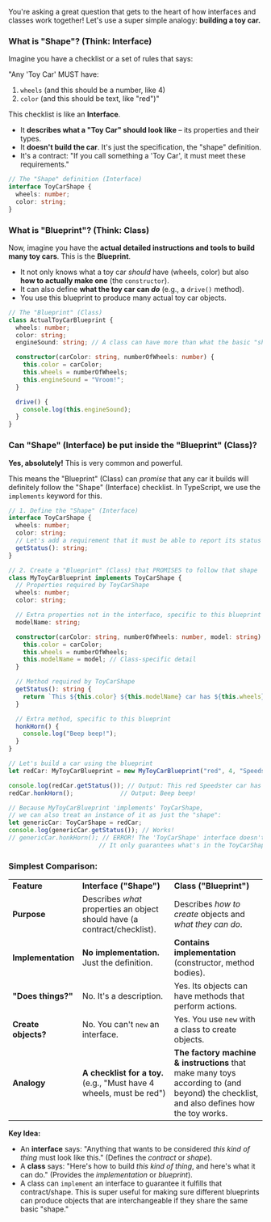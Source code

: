 You're asking a great question that gets to the heart of how interfaces and classes work together! Let's use a super simple analogy: **building a toy car.**

### What is "Shape"? (Think: Interface)

Imagine you have a checklist or a set of rules that says:

"Any 'Toy Car' MUST have:

1. `wheels` (and this should be a number, like 4)
2. `color` (and this should be text, like "red")"

This checklist is like an **Interface**.

- It **describes what a "Toy Car" should look like** – its properties and their types.
- It **doesn't build the car**. It's just the specification, the "shape" definition.
- It's a contract: "If you call something a 'Toy Car', it must meet these requirements."



```TypeScript
// The "Shape" definition (Interface)
interface ToyCarShape {
  wheels: number;
  color: string;
}
```

### What is "Blueprint"? (Think: Class)

Now, imagine you have the **actual detailed instructions and tools to build many toy cars**. This is the **Blueprint**.

- It not only knows what a toy car _should_ have (wheels, color) but also **how to actually make one** (the `constructor`).
- It can also define **what the toy car can _do_** (e.g., a `drive()` method).
- You use this blueprint to produce many actual toy car objects.



```TypeScript
// The "Blueprint" (Class)
class ActualToyCarBlueprint {
  wheels: number;
  color: string;
  engineSound: string; // A class can have more than what the basic "shape" requires

  constructor(carColor: string, numberOfWheels: number) {
    this.color = carColor;
    this.wheels = numberOfWheels;
    this.engineSound = "Vroom!";
  }

  drive() {
    console.log(this.engineSound);
  }
}
```

### Can "Shape" (Interface) be put inside the "Blueprint" (Class)?

**Yes, absolutely!** This is very common and powerful.

This means the "Blueprint" (Class) can _promise_ that any car it builds will definitely follow the "Shape" (Interface) checklist. In TypeScript, we use the `implements` keyword for this.



```TypeScript
// 1. Define the "Shape" (Interface)
interface ToyCarShape {
  wheels: number;
  color: string;
  // Let's add a requirement that it must be able to report its status
  getStatus(): string;
}

// 2. Create a "Blueprint" (Class) that PROMISES to follow that shape
class MyToyCarBlueprint implements ToyCarShape {
  // Properties required by ToyCarShape
  wheels: number;
  color: string;

  // Extra properties not in the interface, specific to this blueprint
  modelName: string;

  constructor(carColor: string, numberOfWheels: number, model: string) {
    this.color = carColor;
    this.wheels = numberOfWheels;
    this.modelName = model; // Class-specific detail
  }

  // Method required by ToyCarShape
  getStatus(): string {
    return `This ${this.color} ${this.modelName} car has ${this.wheels} wheels.`;
  }

  // Extra method, specific to this blueprint
  honkHorn() {
    console.log("Beep beep!");
  }
}

// Let's build a car using the blueprint
let redCar: MyToyCarBlueprint = new MyToyCarBlueprint("red", 4, "Speedster");

console.log(redCar.getStatus()); // Output: This red Speedster car has 4 wheels.
redCar.honkHorn();             // Output: Beep beep!

// Because MyToyCarBlueprint 'implements' ToyCarShape,
// we can also treat an instance of it as just the "shape":
let genericCar: ToyCarShape = redCar;
console.log(genericCar.getStatus()); // Works!
// genericCar.honkHorn(); // ERROR! The 'ToyCarShape' interface doesn't know about 'honkHorn'.
                         // It only guarantees what's in the ToyCarShape "checklist".
```

### Simplest Comparison:

|   |   |   |
|---|---|---|
|**Feature**|**Interface ("Shape")**|**Class ("Blueprint")**|
|**Purpose**|Describes _what_ properties an object should have (a contract/checklist).|Describes _how to create_ objects and _what they can do_.|
|**Implementation**|**No implementation.** Just the definition.|**Contains implementation** (constructor, method bodies).|
|**"Does things?"**|No. It's a description.|Yes. Its objects can have methods that perform actions.|
|**Create objects?**|No. You can't `new` an interface.|Yes. You use `new` with a class to create objects.|
|**Analogy**|**A checklist for a toy.** (e.g., "Must have 4 wheels, must be red")|**The factory machine & instructions** that make many toys according to (and beyond) the checklist, and also defines how the toy works.|

**Key Idea:**

- An **interface** says: "Anything that wants to be considered _this kind of thing_ must look like this." (Defines the _contract_ or _shape_).
- A **class** says: "Here's how to build _this kind of thing_, and here's what it can do." (Provides the _implementation_ or _blueprint_).
- A class can `implement` an interface to guarantee it fulfills that contract/shape. This is super useful for making sure different blueprints can produce objects that are interchangeable if they share the same basic "shape."